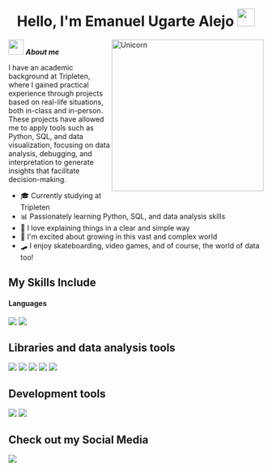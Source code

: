 <h1 align="center"><b>Hello, I'm Emanuel Ugarte Alejo </b><img src="https://media.giphy.com/media/hvRJCLFzcasrR4ia7z/giphy.gif" width="35"></h1>

<img align="right" width=300px alt="Unicorn" src="https://media0.giphy.com/media/v1.Y2lkPTc5MGI3NjExZXFwNmR5eTV6ZG9lZ3ZiM3Fxd2VpcnhjNjM1bXJqZjhta3ZyOHZ1ZyZlcD12MV9pbnRlcm5hbF9naWZfYnlfaWQmY3Q9Zw/Rk7gLA6uFe1W9wZopR/giphy.gif"/>

<img src="https://media.giphy.com/media/ObNTw8Uzwy6KQ/giphy.gif" width="30px">&nbsp;***About me***

I have an academic background at Tripleten, where I gained practical experience through projects based on real-life situations, both in-class and in-person. These projects have allowed me to apply tools such as Python, SQL, and data visualization, focusing on data analysis, debugging, and interpretation to generate insights that facilitate decision-making.

- 🎓 Currently studying at Tripleten  
- 📊 Passionately learning Python, SQL, and data analysis skills  
- 💬 I love explaining things in a clear and simple way  
- 🚀 I'm excited about growing in this vast and complex world  
- 🛹 I enjoy skateboarding, video games, and of course, the world of data too!
  
## My Skills Include

<h4> Languages </h4>
<span> 
  <img src="https://img.shields.io/badge/python-3670A0?style=for-the-badge&logo=python&logoColor=ffdd54">
  <img src="https://img.shields.io/badge/postgres-%23316192.svg?style=for-the-badge&logo=postgresql&logoColor=white">
  
## Libraries and data analysis tools

<img src="https://img.shields.io/badge/pandas-%23150458.svg?style=for-the-badge&logo=pandas&logoColor=white">
<img src="https://img.shields.io/badge/Matplotlib-%23ffffff.svg?style=for-the-badge&logo=Matplotlib&logoColor=black">
<img src="https://img.shields.io/badge/numpy-%23013243.svg?style=for-the-badge&logo=numpy&logoColor=white">
<img src="https://img.shields.io/badge/Plotly-%233F4F75.svg?style=for-the-badge&logo=plotly&logoColor=white">
<img src="https://img.shields.io/badge/SciPy-%230C55A5.svg?style=for-the-badge&logo=scipy&logoColor=%white">

## Development tools

<img src="https://img.shields.io/badge/Visual%20Studio%20Code-0078d7.svg?style=for-the-badge&logo=visual-studio-code&logoColor=white">
<img src="https://img.shields.io/badge/jupyter-%23FA0F00.svg?style=for-the-badge&logo=jupyter&logoColor=white">

## Check out my Social Media

  <a href="https://www.linkedin.com/in/emaugartedataanalyst/">
    <img src="https://img.shields.io/badge/linkedin-%230077B5.svg?style=for-the-badge&logo=linkedin&logoColor=white">
    
</a>

